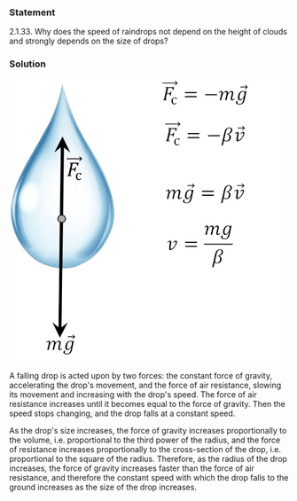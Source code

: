 ###  Statement

$2.1.33.$ Why does the speed of raindrops not depend on the height of clouds and strongly depends on the size of drops?

### Solution

![ Forces acting on a drop |489x510, 39%](../../img/2.1.33/sol.png)

A falling drop is acted upon by two forces: the constant force of gravity, accelerating the drop's movement, and the force of air resistance, slowing its movement and increasing with the drop's speed. The force of air resistance increases until it becomes equal to the force of gravity. Then the speed stops changing, and the drop falls at a constant speed.

As the drop's size increases, the force of gravity increases proportionally to the volume, i.e. proportional to the third power of the radius, and the force of resistance increases proportionally to the cross-section of the drop, i.e. proportional to the square of the radius. Therefore, as the radius of the drop increases, the force of gravity increases faster than the force of air resistance, and therefore the constant speed with which the drop falls to the ground increases as the size of the drop increases.